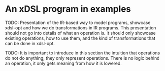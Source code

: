 # An xDSL program in examples

TODO: Presentation of the IR-based way to model programs, showcase xdsl-opt and how we do transformations in IR programs. This presentation should not go into details of what an operation is. It should only showcase existing operations, how to use them, and the kind of transformations that can be done in xdsl-opt.

TODO: It is important to introduce in this section the intuition that operations do not do anything, they only represent operations. There is no logic behind an operation, it only gets meaning from how it is lowered.
